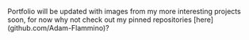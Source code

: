 Portfolio will be updated with images from my more interesting projects soon, for now why not check out my pinned repositories [here] (github.com/Adam-Flammino)?
